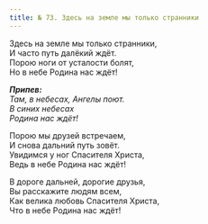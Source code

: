 ```yaml
---
title: № 73. Здесь на земле мы только странники
---
```


Здесь на земле мы только странники,  
И часто путь далёкий ждёт.  
Порою ноги от усталости болят,  
Но в небе Родина нас ждёт!

*__Припев:__  
Там, в небесах, Ангелы поют.  
В синих небесах  
Родина нас ждёт!* 

Порою мы друзей встречаем,  
И снова дальний путь зовёт.  
Увидимся у ног Спасителя Христа,  
Ведь в небе Родина нас ждёт! 

В дороге дальней, дорогие друзья,  
Вы расскажите людям всем,  
Как велика любовь Спасителя Христа,  
Что в небе Родина нас ждёт!
